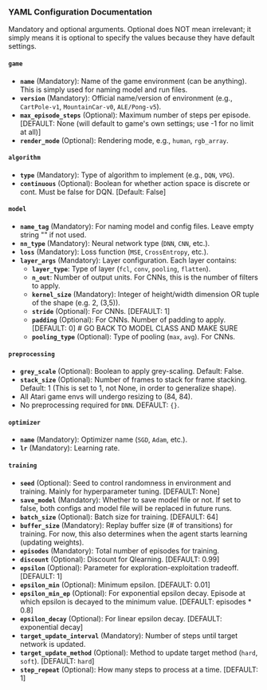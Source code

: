 ### YAML Configuration Documentation

Mandatory and optional arguments. Optional does NOT mean irrelevant; it simply means it is optional
to specify the values because they have default settings.

#### `game`
- **`name`** (Mandatory): Name of the game environment (can be anything). This is simply used for naming model and run files.
- **`version`** (Mandatory): Official name/version of environment (e.g., `CartPole-v1`, `MountainCar-v0`, `ALE/Pong-v5`).
- **`max_episode_steps`** (Optional): Maximum number of steps per episode. [DEFAULT: None (will default to game's own settings; use -1 for no limit at all)]
- **`render_mode`** (Optional): Rendering mode, e.g., `human`, `rgb_array`.

#### `algorithm`
- **`type`** (Mandatory): Type of algorithm to implement (e.g., `DQN`, `VPG`).
- **`continuous`** (Optional): Boolean for whether action space is discrete or cont. Must be false for DQN. [Default: False]

#### `model`
- **`name_tag`** (Mandatory): For naming model and config files. Leave empty string "" if  not used.
- **`nn_type`** (Mandatory): Neural network type (`DNN`, `CNN`, etc.).
- **`loss`** (Mandatory): Loss function (`MSE`, `CrossEntropy`, etc.).
- **`layer_args`** (Mandatory): Layer configuration. Each layer contains:
  - **`layer_type`**: Type of layer (`fcl`, `conv`, `pooling`, `flatten`).
  - **`n_out`**: Number of output units. For CNNs, this is the number of filters to apply.
  - **`kernel_size`** (Mandatory): Integer of height/width dimension OR tuple of the shape (e.g. 2, (3,5)).
  - **`stride`** (Optional): For CNNs. [DEFAULT: 1]
  - **`padding`** (Optional): For CNNs. Number of padding to apply. [DEFAULT: 0] # GO BACK TO MODEL CLASS AND MAKE SURE
  - **`pooling_type`** (Optional): Type of pooling (`max`, `avg`). For CNNs. 

#### `preprocessing`
- **`grey_scale`** (Optional): Boolean to apply grey-scaling. Default: False.
- **`stack_size`** (Optional): Number of frames to stack for frame stacking. Default: 1 (This is set to 1, not None, in order to generalize shape).
- All Atari game envs will undergo resizing to (84, 84).
- No preprocessing required for `DNN`. DEFAULT: `{}`.

#### `optimizer`
- **`name`** (Mandatory): Optimizer name (`SGD`, `Adam`, etc.).
- **`lr`** (Mandatory): Learning rate.

#### `training`
- **`seed`** (Optional): Seed to control randomness in environment and training. Mainly for hyperparameter tuning. [DEFAULT: None]
- **`save_model`** (Mandatory): Whether to save model file or not. If set to false, both configs and model file will be replaced in future runs.
- **`batch_size`** (Optional): Batch size for training. [DEFAULT: 64]
- **`buffer_size`** (Mandatory): Replay buffer size (# of transitions) for training. For now, this also determines when the agent starts learning (updating weights).
- **`episodes`** (Mandatory): Total number of episodes for training.
- **`discount`** (Optional): Discount for Qlearning. [DEFAULT: 0.99]
- **`epsilon`** (Optional): Parameter for exploration-exploitation tradeoff. [DEFAULT: 1]
- **`epsilon_min`** (Optional): Minimum epsilon. [DEFAULT: 0.01]
- **`epsilon_min_ep`** (Optional): For exponential epsilon decay. Episode at which epsilon is decayed to the minimum value. [DEFAULT: episodes * 0.8]
- **`epsilon_decay`** (Optional): For linear epsilon decay. [DEFAULT: exponential decay]
- **`target_update_interval`** (Mandatory): Number of steps until target network is updated.
- **`target_update_method`** (Optional): Method to update target method (`hard`, `soft`). [DEFAULT: `hard`]
- **`step_repeat`** (Optional): How many steps to process at a time. [DEFAULT: 1]
